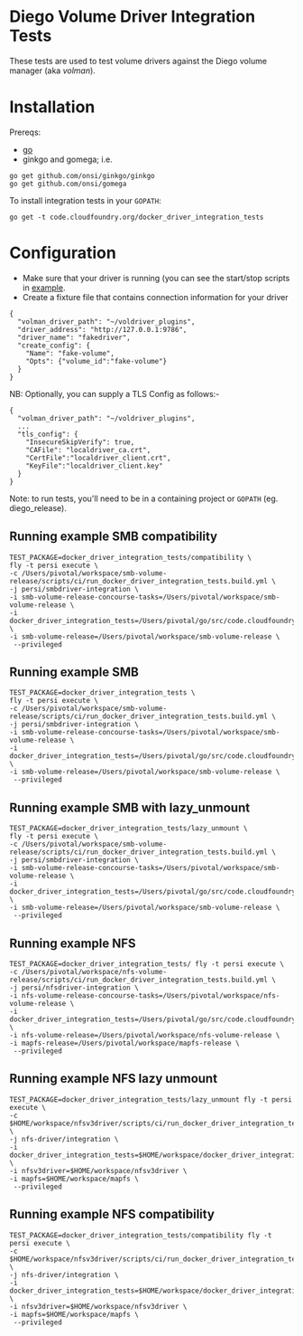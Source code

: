 # Diego Volume Driver Integration Tests
These tests are used to test volume drivers against the Diego volume manager (aka *volman*).
# Installation

Prereqs:
- [go](https://golang.org/dl/)
- ginkgo and gomega; i.e.
```
go get github.com/onsi/ginkgo/ginkgo
go get github.com/onsi/gomega
```
To install integration tests in your `GOPATH`:
```
go get -t code.cloudfoundry.org/docker_driver_integration_tests
```

# Configuration

- Make sure that your driver is running (you can see the start/stop scripts in [example](example/).
- Create a fixture file that contains connection information for your driver

```
{
  "volman_driver_path": "~/voldriver_plugins",
  "driver_address": "http://127.0.0.1:9786",
  "driver_name": "fakedriver",
  "create_config": {
    "Name": "fake-volume",
    "Opts": {"volume_id":"fake-volume"}
  }
}
```
NB: Optionally, you can supply a TLS Config as follows:-
```
{
  "volman_driver_path": "~/voldriver_plugins",
  ...
  "tls_config": {
    "InsecureSkipVerify": true,
    "CAFile": "localdriver_ca.crt",
    "CertFile":"localdriver_client.crt",
    "KeyFile":"localdriver_client.key"
  }
}
```

Note: to run tests, you'll need to be in a containing project or `GOPATH` (eg. diego_release).

## Running example SMB compatibility
```
TEST_PACKAGE=docker_driver_integration_tests/compatibility \
fly -t persi execute \
-c /Users/pivotal/workspace/smb-volume-release/scripts/ci/run_docker_driver_integration_tests.build.yml \
-j persi/smbdriver-integration \
-i smb-volume-release-concourse-tasks=/Users/pivotal/workspace/smb-volume-release \
-i docker_driver_integration_tests=/Users/pivotal/go/src/code.cloudfoundry.org/docker_driver_integration_tests \
-i smb-volume-release=/Users/pivotal/workspace/smb-volume-release \
 --privileged
```

## Running example SMB
```
TEST_PACKAGE=docker_driver_integration_tests \
fly -t persi execute \
-c /Users/pivotal/workspace/smb-volume-release/scripts/ci/run_docker_driver_integration_tests.build.yml \
-j persi/smbdriver-integration \
-i smb-volume-release-concourse-tasks=/Users/pivotal/workspace/smb-volume-release \
-i docker_driver_integration_tests=/Users/pivotal/go/src/code.cloudfoundry.org/docker_driver_integration_tests \
-i smb-volume-release=/Users/pivotal/workspace/smb-volume-release \
 --privileged
```

## Running example SMB with lazy_unmount
```
TEST_PACKAGE=docker_driver_integration_tests/lazy_unmount \
fly -t persi execute \
-c /Users/pivotal/workspace/smb-volume-release/scripts/ci/run_docker_driver_integration_tests.build.yml \
-j persi/smbdriver-integration \
-i smb-volume-release-concourse-tasks=/Users/pivotal/workspace/smb-volume-release \
-i docker_driver_integration_tests=/Users/pivotal/go/src/code.cloudfoundry.org/docker_driver_integration_tests \
-i smb-volume-release=/Users/pivotal/workspace/smb-volume-release \
 --privileged
```


## Running example NFS
```
TEST_PACKAGE=docker_driver_integration_tests/ fly -t persi execute \
-c /Users/pivotal/workspace/nfs-volume-release/scripts/ci/run_docker_driver_integration_tests.build.yml \
-j persi/nfsdriver-integration \
-i nfs-volume-release-concourse-tasks=/Users/pivotal/workspace/nfs-volume-release \
-i docker_driver_integration_tests=/Users/pivotal/go/src/code.cloudfoundry.org/docker_driver_integration_tests \
-i nfs-volume-release=/Users/pivotal/workspace/nfs-volume-release \
-i mapfs-release=/Users/pivotal/workspace/mapfs-release \
 --privileged
```


## Running example NFS lazy unmount
```
TEST_PACKAGE=docker_driver_integration_tests/lazy_unmount fly -t persi execute \
-c $HOME/workspace/nfsv3driver/scripts/ci/run_docker_driver_integration_tests.build.yml \
-j nfs-driver/integration \
-i docker_driver_integration_tests=$HOME/workspace/docker_driver_integration_tests \
-i nfsv3driver=$HOME/workspace/nfsv3driver \
-i mapfs=$HOME/workspace/mapfs \
 --privileged
```

## Running example NFS compatibility
```
TEST_PACKAGE=docker_driver_integration_tests/compatibility fly -t persi execute \
-c $HOME/workspace/nfsv3driver/scripts/ci/run_docker_driver_integration_tests.build.yml \
-j nfs-driver/integration \
-i docker_driver_integration_tests=$HOME/workspace/docker_driver_integration_tests \
-i nfsv3driver=$HOME/workspace/nfsv3driver \
-i mapfs=$HOME/workspace/mapfs \
 --privileged
```